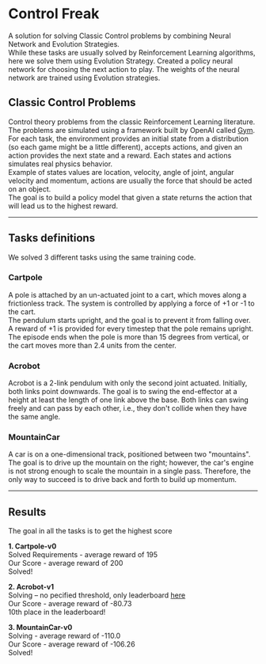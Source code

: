 # Control Freak
A solution for solving Classic Control problems by combining Neural Network and Evolution Strategies.<br/>
While these tasks are usually solved by Reinforcement Learning algorithms, here we solve them using Evolution Strategy.
Created a policy neural network for choosing the next action to play.
The weights of the neural network are trained using Evolution strategies.

## Classic Control Problems
Control theory problems from the classic Reinforcement Learning literature.<br/>
The problems are simulated using a framework built by OpenAI called [Gym](http://gym.openai.com/).<br/>
For each task, the environment provides an initial state from a distribution (so each game might be a little different), accepts actions, and given an action provides the next state and a reward.
Each states and actions simulates real physics behavior.<br/>
Example of states values are location, velocity, angle of joint, angular velocity and momentum, actions are usually the force that should be acted on an object.<br/>
The goal is to build a policy model that given a state returns the action that will lead us to the highest reward.<br/>

***
## Tasks definitions
We solved 3 different tasks using the same training code.

### Cartpole 
A pole is attached by an un-actuated joint to a cart, which moves along a frictionless track. The system is controlled by applying a force of +1 or -1 to the cart.<br/>
The pendulum starts upright, and the goal is to prevent it from falling over.<br/>
A reward of +1 is provided for every timestep that the pole remains upright.<br/>
The episode ends when the pole is more than 15 degrees from vertical, or the cart moves more than 2.4 units from the center.<br/>
 
### Acrobot
Acrobot is a 2-link pendulum with only the second joint actuated. Initially, both links point downwards. The goal is to swing the end-effector at a height at least the length of one link above the base. Both links can swing freely and can pass by each other, i.e., they don't collide when they have the same angle.<br/>
 
### MountainCar
A car is on a one-dimensional track, positioned between two "mountains". The goal is to drive up the mountain on the right; however, the car's engine is not strong enough to scale the mountain in a single pass. Therefore, the only way to succeed is to drive back and forth to build up momentum.<br/>
 
***
## Results
The goal in all the tasks is to get the highest score<br/>

**1. Cartpole-v0**<br/>
Solved Requirements - average reward of 195<br/>
Our Score - average reward of 200 <br/>
Solved!<br/>


**2. Acrobot-v1**<br/>
Solving – no pecified threshold, only leaderboard [here](https://github.com/openai/gym/wiki/Leaderboard#acrobot-v1)<br/>
Our Score - average reward of -80.73<br/>
10th place in the leaderboard!<br/>


**3. MountainCar-v0**<br/>
Solving  - average reward of -110.0<br/>
Our Score - average reward of -106.26<br/>
Solved!<br/>


